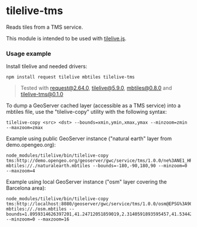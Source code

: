 # tilelive-tms

Reads tiles from a TMS service.

This module is intended to be used with [tilelive.js](https://github.com/mapbox/tilelive.js).

### Usage example

Install tilelive and needed drivers:

    npm install request tilelive mbtiles tilelive-tms

> Tested with request@2.64.0, tilelive@5.9.0, mbtiles@0.8.0 and tilelive-tms@0.1.0

To dump a GeoServer cached layer (accessible as a TMS service) into a mbtiles file, use the "tilelive-copy" utility with the following syntax:

    tilelive-copy <src> <dst> --bounds=xmin,ymin,xmax,ymax --minzoom=zmin --maxzoom=zmax

Example using public GeoServer instance ("natural earth" layer from demo.opengeo.org):

    node_modules/tilelive/bin/tilelive-copy tms:http://demo.opengeo.org/geoserver/gwc/service/tms/1.0.0/ne%3ANE1_HR_LC_SR_W_DR@EPSG%3A900913@jpeg/{z}/{x}/{y}.jpg mbtiles://./naturalearth.mbtiles --bounds=-180,-90,180,90 --minzoom=0 --maxzoom=4

Example using local GeoServer instance ("osm" layer covering the Barcelona area):

    node_modules/tilelive/bin/tilelive-copy tms:http://localhost:8080/geoserver/gwc/service/tms/1.0.0/osm@EPSG%3A900913@png8/{z}/{x}/{y}.png mbtiles://./osm.mbtiles --bounds=1.8959314626397201,41.24712051859019,2.3140591893595457,41.53442029978945 --minzoom=0 --maxzoom=16
